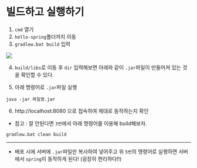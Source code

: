# 빌드하고 실행하기

1. `cmd` 열기 
2. `hello-spring`폴더까지 이동
3. `gradlew.bat build` 입력

<img src="https://github.com/journeytorainbow/spring_boot_study/blob/master/%ED%94%84%EB%A1%9C%EC%A0%9D%ED%8A%B8_%ED%99%98%EA%B2%BD%EC%84%A4%EC%A0%95/img/img_11.JPG?raw=true">

4. `build/libs`로 이동 후 `dir` 입력해보면 아래와 같이 `.jar`파일이 만들어져 있는 것을 확인할 수 있다.

5. 아래 명령어로 `.jar`파일 실행

```
java -jar 파일명.jar
```

6. http://localhost:8080 으로 접속하여 제대로 동작하는지 확인

+ 참고 : 잘 안된다면 `3번`에서 아래 명령어를 이용해 build해보자.

```
gradlew.bat clean build
```

---

+ 배포 시에 서버에 `.jar`파일만 복사하여 넣어주고 위 `5번`의 명령어로 실행하면 서버에서 `spring`이 동작하게 된다! (굉장히 편리하다!!)